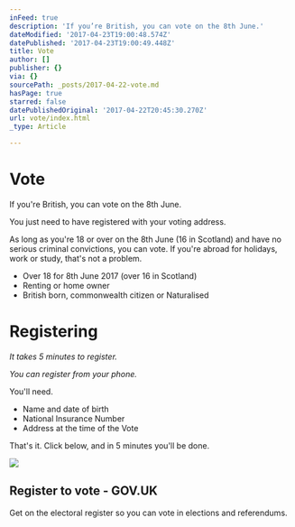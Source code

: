 ```yaml
---
inFeed: true
description: 'If you’re British, you can vote on the 8th June.'
dateModified: '2017-04-23T19:00:48.574Z'
datePublished: '2017-04-23T19:00:49.448Z'
title: Vote
author: []
publisher: {}
via: {}
sourcePath: _posts/2017-04-22-vote.md
hasPage: true
starred: false
datePublishedOriginal: '2017-04-22T20:45:30.270Z'
url: vote/index.html
_type: Article

---
```

# Vote

If you're British, you can vote on the 8th June.

You just need to have registered with your voting address.

As long as you're 18 or over on the 8th June (16 in Scotland) and have no serious criminal convictions, you can vote. If you're abroad for holidays, work or study, that's not a problem.

* Over 18 for 8th June 2017 (over 16 in Scotland)
* Renting or home owner
* British born, commonwealth citizen or Naturalised

# Registering

_It takes 5 minutes to register._

_You can register from your phone._

You'll need.

* Name and date of birth
* National Insurance Number
* Address at the time of the Vote

That's it. Click below, and in 5 minutes you'll be done.

<article style=""><img src="https://s3-us-west-2.amazonaws.com/the-grid-img/p/7d05ac0bcfcd44dfba0e0f6033ececd4d2c9fba3.png" /><h1>Register to vote - GOV.UK</h1><p>Get on the electoral register so you can vote in elections and referendums.</p></article>